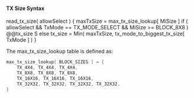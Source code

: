 #### TX Size Syntax

<div class="syntax">
read_tx_size( allowSelect ) {
    maxTxSize = max_tx_size_lookup[ MiSize ]
    if ( allowSelect && TxMode == TX_MODE_SELECT && MiSize >= BLOCK_8X8 )
        @@tx_size                                                      S
    else
        tx_size = Min( maxTxSize, tx_mode_to_biggest_tx_size[ TxMode ] )
}
</div>

The max_tx_size_lookup table is defined as:

~~~~~ c
max_tx_size_lookup[ BLOCK_SIZES ] = {
    TX_4X4, TX_4X4, TX_4X4,
    TX_8X8, TX_8X8, TX_8X8,
    TX_16X16, TX_16X16, TX_16X16,
    TX_32X32, TX_32X32, TX_32X32, TX_32X32,
}
~~~~~
